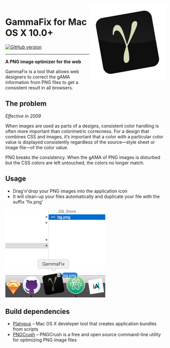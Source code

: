 <img align="right" width="240" height="240" src="assets/gammafix-logo.png">

# GammaFix for Mac OS X 10.0+

[![GitHub version](https://badge.fury.io/gh/maltewassermann%2Fgammafix.svg)](https://badge.fury.io/gh/maltewassermann%2Fgammafix)

---

__A PNG image optimizer for the web__

GammaFix is a tool that allows web designers to correct the gAMA information from PNG files to get a consistent result in all browsers.

## The problem
*Effective in 2009*

When images are used as parts of a designs, consistent color handling is often more important than colorimetric correcness. For a design that combines CSS and images, it’s important that a color with a particular color value is displayed consistently regardless of the source—style sheet or image file—of the color value.

PNG breaks the consistency. When the gAMA of PNG images is disturbed but the CSS colors are left untouched, the colors no longer match.

## Usage
- Drag'n'drop your PNG images into the application icon
- It will clean-up your files automatically and duplicate your file with the suffix 'fix.png'

![Usage](assets/usage.jpg)

## Build dependencies
- [Platypus](http://sveinbjorn.org/platypus) – Mac OS X developer tool that creates application bundles from scripts
- [PNGCrush](http://pmt.sourceforge.net/pngcrush) – PNGCrush is a free and open source command-line utility for optimizing PNG image files
